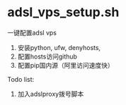 # adsl_vps_setup.sh
一键配置adsl vps
1. 安装python, ufw, denyhosts, 
2. 配置hosts访问github
3. 配置pip国内源（阿里访问速度快）

Todo list:
1. 加入adslproxy拨号脚本
